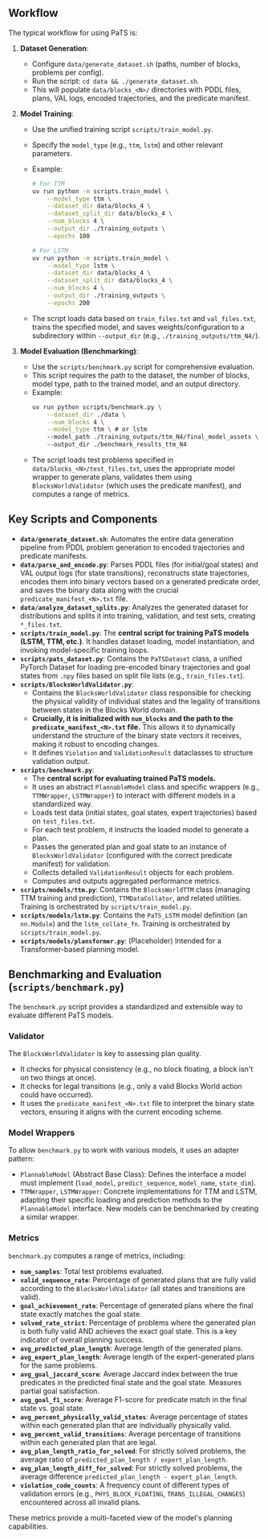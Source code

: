 ## Workflow

The typical workflow for using PaTS is:

1.  **Dataset Generation**:

    - Configure `data/generate_dataset.sh` (paths, number of blocks, problems per config).
    - Run the script: `cd data && ./generate_dataset.sh`.
    - This will populate `data/blocks_<N>/` directories with PDDL files, plans, VAL logs, encoded trajectories, and the predicate manifest.

2.  **Model Training**:

    - Use the unified training script `scripts/train_model.py`.
    - Specify the `model_type` (e.g., `ttm`, `lstm`) and other relevant parameters.
    - Example:

      ```bash
      # For TTM
      uv run python -m scripts.train_model \
          --model_type ttm \
          --dataset_dir data/blocks_4 \
          --dataset_split_dir data/blocks_4 \
          --num_blocks 4 \
          --output_dir ./training_outputs \
          --epochs 100

      # For LSTM
      uv run python -m scripts.train_model \
          --model_type lstm \
          --dataset_dir data/blocks_4 \
          --dataset_split_dir data/blocks_4 \
          --num_blocks 4 \
          --output_dir ./training_outputs \
          --epochs 200
      ```

    - The script loads data based on `train_files.txt` and `val_files.txt`, trains the specified model, and saves weights/configuration to a subdirectory within `--output_dir` (e.g., `./training_outputs/ttm_N4/`).

3.  **Model Evaluation (Benchmarking)**:
    - Use the `scripts/benchmark.py` script for comprehensive evaluation.
    - This script requires the path to the dataset, the number of blocks, model type, path to the trained model, and an output directory.
    - Example:
      ```bash
      uv run python scripts/benchmark.py \
          --dataset_dir ./data \
          --num_blocks 4 \
          --model_type ttm \ # or lstm
          --model_path ./training_outputs/ttm_N4/final_model_assets \ # Adjust path based on actual saved model
          --output_dir ./benchmark_results_ttm_N4
      ```
    - The script loads test problems specified in `data/blocks_<N>/test_files.txt`, uses the appropriate model wrapper to generate plans, validates them using `BlocksWorldValidator` (which uses the predicate manifest), and computes a range of metrics.

## Key Scripts and Components

- **`data/generate_dataset.sh`**: Automates the entire data generation pipeline from PDDL problem generation to encoded trajectories and predicate manifests.
- **`data/parse_and_encode.py`**: Parses PDDL files (for initial/goal states) and VAL output logs (for state transitions), reconstructs state trajectories, encodes them into binary vectors based on a generated predicate order, and saves the binary data along with the crucial `predicate_manifest_<N>.txt` file.
- **`data/analyze_dataset_splits.py`**: Analyzes the generated dataset for distributions and splits it into training, validation, and test sets, creating `*_files.txt`.
- **`scripts/train_model.py`**: The **central script for training PaTS models (LSTM, TTM, etc.)**. It handles dataset loading, model instantiation, and invoking model-specific training loops.
- **`scripts/pats_dataset.py`**: Contains the `PaTSDataset` class, a unified PyTorch Dataset for loading pre-encoded binary trajectories and goal states from `.npy` files based on split file lists (e.g., `train_files.txt`).
- **`scripts/BlocksWorldValidator.py`**:
  - Contains the `BlocksWorldValidator` class responsible for checking the physical validity of individual states and the legality of transitions between states in the Blocks World domain.
  - **Crucially, it is initialized with `num_blocks` and the path to the `predicate_manifest_<N>.txt` file.** This allows it to dynamically understand the structure of the binary state vectors it receives, making it robust to encoding changes.
  - It defines `Violation` and `ValidationResult` dataclasses to structure validation output.
- **`scripts/benchmark.py`**:
  - The **central script for evaluating trained PaTS models.**
  - It uses an abstract `PlannableModel` class and specific wrappers (e.g., `TTMWrapper`, `LSTMWrapper`) to interact with different models in a standardized way.
  - Loads test data (initial states, goal states, expert trajectories) based on `test_files.txt`.
  - For each test problem, it instructs the loaded model to generate a plan.
  - Passes the generated plan and goal state to an instance of `BlocksWorldValidator` (configured with the correct predicate manifest) for validation.
  - Collects detailed `ValidationResult` objects for each problem.
  - Computes and outputs aggregated performance metrics.
- **`scripts/models/ttm.py`**: Contains the `BlocksWorldTTM` class (managing TTM training and prediction), `TTMDataCollator`, and related utilities. Training is orchestrated by `scripts/train_model.py`.
- **`scripts/models/lstm.py`**: Contains the `PaTS_LSTM` model definition (an `nn.Module`) and the `lstm_collate_fn`. Training is orchestrated by `scripts/train_model.py`.
- **`scripts/models/plansformer.py`**: (Placeholder) Intended for a Transformer-based planning model.

## Benchmarking and Evaluation (`scripts/benchmark.py`)

The `benchmark.py` script provides a standardized and extensible way to evaluate different PaTS models.

### Validator

The `BlocksWorldValidator` is key to assessing plan quality.

- It checks for physical consistency (e.g., no block floating, a block isn't on two things at once).
- It checks for legal transitions (e.g., only a valid Blocks World action could have occurred).
- It uses the `predicate_manifest_<N>.txt` file to interpret the binary state vectors, ensuring it aligns with the current encoding scheme.

### Model Wrappers

To allow `benchmark.py` to work with various models, it uses an adapter pattern:

- `PlannableModel` (Abstract Base Class): Defines the interface a model must implement (`load_model`, `predict_sequence`, `model_name`, `state_dim`).
- `TTMWrapper`, `LSTMWrapper`: Concrete implementations for TTM and LSTM, adapting their specific loading and prediction methods to the `PlannableModel` interface. New models can be benchmarked by creating a similar wrapper.

### Metrics

`benchmark.py` computes a range of metrics, including:

- **`num_samples`**: Total test problems evaluated.
- **`valid_sequence_rate`**: Percentage of generated plans that are fully valid according to the `BlocksWorldValidator` (all states and transitions are valid).
- **`goal_achievement_rate`**: Percentage of generated plans where the final state exactly matches the goal state.
- **`solved_rate_strict`**: Percentage of problems where the generated plan is both fully valid AND achieves the exact goal state. This is a key indicator of overall planning success.
- **`avg_predicted_plan_length`**: Average length of the generated plans.
- **`avg_expert_plan_length`**: Average length of the expert-generated plans for the same problems.
- **`avg_goal_jaccard_score`**: Average Jaccard index between the true predicates in the predicted final state and the goal state. Measures partial goal satisfaction.
- **`avg_goal_f1_score`**: Average F1-score for predicate match in the final state vs. goal state.
- **`avg_percent_physically_valid_states`**: Average percentage of states within each generated plan that are individually physically valid.
- **`avg_percent_valid_transitions`**: Average percentage of transitions within each generated plan that are legal.
- **`avg_plan_length_ratio_for_solved`**: For strictly solved problems, the average ratio of `predicted_plan_length / expert_plan_length`.
- **`avg_plan_length_diff_for_solved`**: For strictly solved problems, the average difference `predicted_plan_length - expert_plan_length`.
- **`violation_code_counts`**: A frequency count of different types of validation errors (e.g., `PHYS_BLOCK_FLOATING`, `TRANS_ILLEGAL_CHANGES`) encountered across all invalid plans.

These metrics provide a multi-faceted view of the model's planning capabilities.
